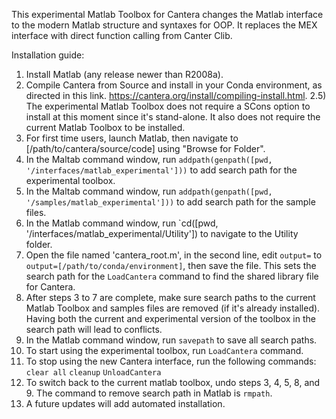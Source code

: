 This experimental Matlab Toolbox for Cantera changes the Matlab interface to the modern Matlab structure and syntaxes for OOP. It replaces the MEX interface with direct function calling from Canter Clib.

Installation guide:

1) Install Matlab (any release newer than R2008a). 
2) Compile Cantera from Source and install in your Conda environment, as directed in this link. 
https://cantera.org/install/compiling-install.html. 
2.5) The experimental Matlab Toolbox does not require a SCons option to install at this moment since it's stand-alone. It also does not require the current Matlab Toolbox to be installed. 
3) For first time users, launch Matlab, then navigate to [/path/to/cantera/source/code] using "Browse for Folder".
4) In the Maltab command window, run `addpath(genpath([pwd, '/interfaces/matlab_experimental']))` to add search path for the experimental toolbox.
5) In the Maltab command window, run `addpath(genpath([pwd, '/samples/matlab_experimental']))` to add search path for the sample files.
6) In the Matlab command window, run `cd([pwd, '/interfaces/matlab_experimental/Utility'])  to navigate to the Utility folder. 
7) Open the file named 'cantera_root.m', in the second line, edit `output=` to `output=[/path/to/conda/environment]`, then save the file. This sets the search path for the `LoadCantera` command to find the shared library file for Cantera. 
8) After steps 3 to 7 are complete, make sure search paths to the current Matlab Toolbox and samples files are removed (if it's already installed). Having both the current and experimental version of the toolbox in the search path will lead to conflicts. 
9) In the Matlab command window, run `savepath` to save all search paths.
10) To start using the experimental toolbox, run `LoadCantera` command. 
11) To stop using the new Cantera interface, run the following commands:
`clear all`
`cleanup`
`UnloadCantera`
11) To switch back to the current matlab toolbox, undo steps 3, 4, 5, 8, and 9. The command to remove search path in Matlab is `rmpath`. 
12) A future updates will add automated installation.